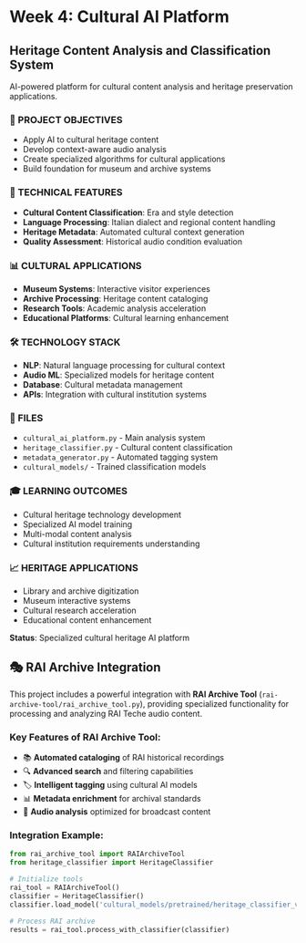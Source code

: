 # Week 4: Cultural AI Platform

## Heritage Content Analysis and Classification System
AI-powered platform for cultural content analysis and heritage preservation applications.

### 🎯 PROJECT OBJECTIVES
- Apply AI to cultural heritage content
- Develop context-aware audio analysis
- Create specialized algorithms for cultural applications
- Build foundation for museum and archive systems

### 🔧 TECHNICAL FEATURES
- **Cultural Content Classification**: Era and style detection
- **Language Processing**: Italian dialect and regional content handling
- **Heritage Metadata**: Automated cultural context generation
- **Quality Assessment**: Historical audio condition evaluation

### 📊 CULTURAL APPLICATIONS
- **Museum Systems**: Interactive visitor experiences
- **Archive Processing**: Heritage content cataloging
- **Research Tools**: Academic analysis acceleration
- **Educational Platforms**: Cultural learning enhancement

### 🛠️ TECHNOLOGY STACK
- **NLP**: Natural language processing for cultural context
- **Audio ML**: Specialized models for heritage content
- **Database**: Cultural metadata management
- **APIs**: Integration with cultural institution systems

### 📁 FILES
- `cultural_ai_platform.py` - Main analysis system
- `heritage_classifier.py` - Cultural content classification
- `metadata_generator.py` - Automated tagging system
- `cultural_models/` - Trained classification models

### 🎓 LEARNING OUTCOMES
- Cultural heritage technology development
- Specialized AI model training
- Multi-modal content analysis
- Cultural institution requirements understanding

### 📈 HERITAGE APPLICATIONS
- Library and archive digitization
- Museum interactive systems
- Cultural research acceleration
- Educational content enhancement

**Status**: Specialized cultural heritage AI platform


## 🎭 RAI Archive Integration

This project includes a powerful integration with **RAI Archive Tool** (`rai-archive-tool/rai_archive_tool.py`), providing specialized functionality for processing and analyzing RAI Teche audio content.

### Key Features of RAI Archive Tool:
- 📚 **Automated cataloging** of RAI historical recordings
- 🔍 **Advanced search** and filtering capabilities  
- 🏷️ **Intelligent tagging** using cultural AI models
- 📊 **Metadata enrichment** for archival standards
- 🎵 **Audio analysis** optimized for broadcast content

### Integration Example:
```python
from rai_archive_tool import RAIArchiveTool
from heritage_classifier import HeritageClassifier

# Initialize tools
rai_tool = RAIArchiveTool()
classifier = HeritageClassifier()
classifier.load_model('cultural_models/pretrained/heritage_classifier_v1.pkl')

# Process RAI archive
results = rai_tool.process_with_classifier(classifier)
